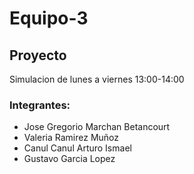 # Equipo-3
## Proyecto
Simulacion de lunes a viernes 13:00-14:00
### Integrantes:

* Jose Gregorio Marchan Betancourt
* Valeria Ramirez Muñoz 
* Canul Canul Arturo Ismael
* Gustavo Garcia Lopez

